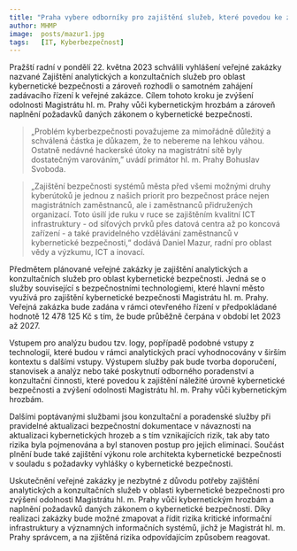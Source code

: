 ```yaml
---
title: "Praha vybere odborníky pro zajištění služeb, které povedou ke zvýšení kybernetické bezpečnosti"
author: MHMP
image:  posts/mazur1.jpg
tags:   [IT, Kyberbezpečnost]
---
```


Pražští radní v pondělí 22. května 2023 schválili vyhlášení veřejné zakázky nazvané Zajištění analytických a konzultačních služeb pro oblast kybernetické bezpečnosti a zároveň rozhodli o samotném zahájení zadávacího řízení k veřejné zakázce. Cílem tohoto kroku je zvýšení odolnosti Magistrátu hl. m. Prahy vůči kybernetickým hrozbám a zároveň naplnění požadavků daných zákonem o kybernetické bezpečnosti.

> „Problém kyberbezpečnosti považujeme za mimořádně důležitý a schválená částka je důkazem, že to nebereme na lehkou váhou. Ostatně nedávné hackerské útoky na magistrátní sítě byly dostatečným varováním,” uvádí primátor hl. m. Prahy Bohuslav Svoboda.

> „Zajištění bezpečnosti systémů města před všemi možnými druhy kyberútoků je jednou z našich priorit pro bezpečnost práce nejen magistrátních zaměstnanců, ale i zaměstnanců přidružených organizací. Toto úsilí jde ruku v ruce se zajištěním kvalitní ICT infrastruktury - od síťových prvků přes datová centra až po koncová zařízení - a také pravidelného vzdělávání zaměstnanců v kybernetické bezpečnosti,“ dodává Daniel Mazur, radní pro oblast vědy a výzkumu, ICT a inovací.

Předmětem plánované veřejné zakázky je zajištění analytických a konzultačních služeb pro oblast kybernetické bezpečnosti. Jedná se o služby související s bezpečnostními technologiemi, které hlavní město využívá pro zajištění kybernetické bezpečnosti Magistrátu hl. m. Prahy. Veřejná zakázka bude zadána v rámci otevřeného řízení v předpokládané hodnotě 12 478 125 Kč s tím, že bude průběžně čerpána v období let 2023 až 2027.

Vstupem pro analýzu budou tzv. logy, popřípadě podobné vstupy z technologií, které budou v rámci analytických prací vyhodnocovány v širším kontextu s dalšími vstupy. Výstupem služby pak bude tvorba doporučení, stanovisek a analýz nebo také poskytnutí odborného poradenství a konzultační činnosti, které povedou k zajištění náležité úrovně kybernetické bezpečnosti a zvýšení odolnosti Magistrátu hl. m. Prahy vůči kybernetickým hrozbám.

Dalšími poptávanými službami jsou konzultační a poradenské služby při pravidelné aktualizaci bezpečnostní dokumentace v návaznosti na aktualizaci kybernetických hrozeb a s tím vznikajících rizik, tak aby tato rizika byla pojmenována a byl stanoven postup pro jejich eliminaci. Součást plnění bude také zajištění výkonu role architekta kybernetické bezpečnosti v souladu s požadavky vyhlášky o kybernetické bezpečnosti.

Uskutečnění veřejné zakázky je nezbytné z důvodu potřeby zajištění analytických a konzultačních služeb v oblasti kybernetické bezpečnosti pro zvýšení odolnosti Magistrátu hl. m. Prahy vůči kybernetickým hrozbám a naplnění požadavků daných zákonem o kybernetické bezpečnosti. Díky realizaci zakázky bude možné zmapovat a řídit rizika kritické informační infrastruktury a významných informačních systémů, jichž je Magistrát hl. m. Prahy správcem, a na zjištěná rizika odpovídajícím způsobem reagovat.

 
